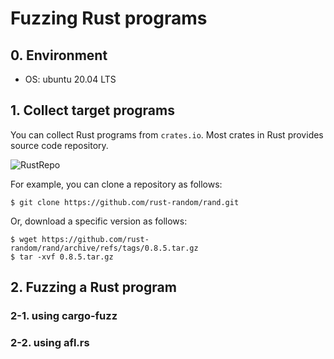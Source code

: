 # Fuzzing Rust programs

## 0. Environment

- OS: ubuntu 20.04 LTS

## 1. Collect target programs

You can collect Rust programs from `crates.io`. Most crates in Rust provides source code repository.

![RustRepo](https://user-images.githubusercontent.com/3887348/167628770-d642ebfe-dd7c-4ab3-aa0a-9ac857d3e659.png "RustRepo")

For example, you can clone a repository as follows:
```
$ git clone https://github.com/rust-random/rand.git
```
Or, download a specific version as follows:
```
$ wget https://github.com/rust-random/rand/archive/refs/tags/0.8.5.tar.gz
$ tar -xvf 0.8.5.tar.gz
```

## 2. Fuzzing a Rust program

### 2-1. using cargo-fuzz

### 2-2. using afl.rs
